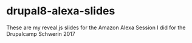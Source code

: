 # drupal8-alexa-slides
These are my reveal.js slides for the Amazon Alexa Session I did for the Drupalcamp Schwerin 2017
